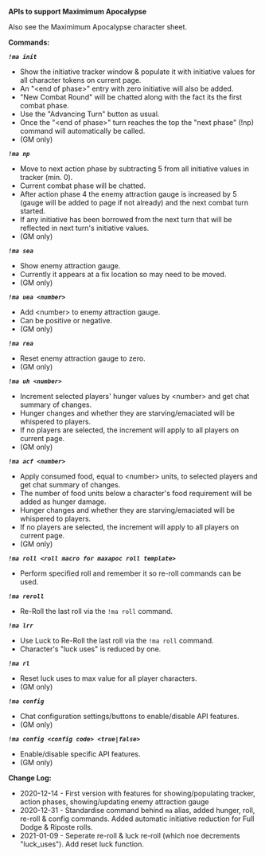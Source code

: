 **APIs to support Maximimum Apocalypse**

Also see the Maximimum Apocalypse character sheet.

**Commands:**  
  
***`!ma init`***
- Show the initiative tracker window & populate it with initiative values for all character tokens on current page.
- An "&lt;end of phase&gt;" entry with zero initiative will also be added.
- "New Combat Round" will be chatted along with the fact its the first combat phase.
- Use the "Advancing Turn" button as usual.
- Once the "&lt;end of phase&gt;" turn reaches the top the "next phase" (!np) command will automatically be called.
- (GM only)
  
***`!ma np`***
- Move to next action phase by subtracting 5 from all initiative values in tracker (min. 0).
- Current combat phase will be chatted.
- After action phase 4 the enemy attraction gauge is increased by 5 (gauge will be added to page if not already) and the next combat turn started.
- If any initiative has been borrowed from the next turn that will be reflected in next turn's initiative values.
- (GM only)
  
***`!ma sea`***
- Show enemy attraction gauge.
- Currently it appears at a fix location so may need to be moved.
- (GM only)

***`!ma uea <number>`***
- Add &lt;number&gt; to enemy attraction gauge.
- Can be positive or negative.
- (GM only)

***`!ma rea`***
- Reset enemy attraction gauge to zero.
- (GM only)

***`!ma uh <number>`***
- Increment selected players' hunger values by &lt;number&gt; and get chat summary of changes. 
- Hunger changes and whether they are starving/emaciated will be whispered to players. 
- If no players are selected, the increment will apply to all players on current page.
- (GM only)

***`!ma acf <number>`***
- Apply consumed food, equal to &lt;number&gt; units, to selected players and get chat summary of changes.
- The number of food units below a character's food requirement will be added as hunger damage.
- Hunger changes and whether they are starving/emaciated will be whispered to players. 
- If no players are selected, the increment will apply to all players on current page.
- (GM only)

***`!ma roll <roll macro for maxapoc roll template>`***
- Perform specified roll and remember it so re-roll commands can be used.

***`!ma reroll`***
- Re-Roll the last roll via the `!ma roll` command.

***`!ma lrr`***
- Use Luck to Re-Roll the last roll via the `!ma roll` command.
- Character's "luck uses" is reduced by one.

***`!ma rl`***
- Reset luck uses to max value for all player characters.
- (GM only)

***`!ma config`***
- Chat configuration settings/buttons to enable/disable API features.
- (GM only)

***`!ma config <config code> <true|false>`***
- Enable/disable specific API features.
- (GM only)
  
**Change Log:**  
* 2020-12-14 - First version with features for showing/populating tracker, action phases, showing/updating enemy attraction gauge
* 2020-12-31 - Standardise command behind `ma` alias, added hunger, roll, re-roll & config commands. Added automatic initiative reduction for Full Dodge & Riposte rolls.
* 2021-01-09 - Seperate re-roll & luck re-roll (which noe decrements "luck_uses"). Add reset luck function.